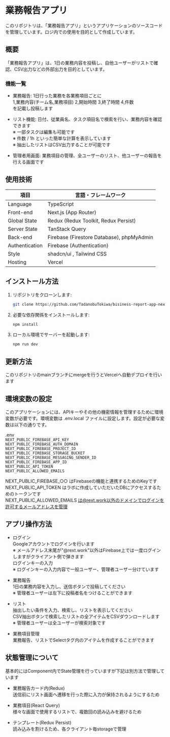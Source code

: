 # 業務報告アプリ

このリポジトリは、「業務報告アプリ」というアプリケーションのソースコードを管理しています。ロジ内での使用を目的として作成しています。　　

## 概要

「業務報告アプリ」は、1日の業務内容を投稿し、自他ユーザーがリストで確認、CSV出力などの外部出力を目的としています。　　

### 機能一覧

- 業務報告: 1日行った業務を各業務項目ごとに  
    1,業務内容(チーム名,業務項目) 2,開始時間 3,終了時間 4,件数  
    を記載し投稿します

- リスト機能: 日付、従業員名、タスク項目名で検索を行い、業務内容を確認できます  
    ※ 一部タスクは編集も可能です  
    ※ 件数 / 1h といった簡単な計算を表示しています  
    ※ 抽出したリストはCSV出力することが可能です  　　

- 管理者用画面: 業務項目の管理、全ユーザーのリスト、他ユーザーの報告を行える画面です　　　　

## 使用技術

| 項目  | 言語・フレームワーク |
| ------------- | -------------- |
| Language      | TypeScript                                |   
| Front-end     | Next.js (App Router)                      |  
| Global State  | Redux (Redux Toolkit, Redux Persist)      |  
| Server State  | TanStack Query                            |  
| Back-end      | Firebase (Firestore Database), phpMyAdmin |  
| Authentication| Firebase (Authentication)                 |  
| Style         | shadcn/ui , Tailwind CSS                  |  
| Hosting       | Vercel                                    |   

## インストール方法

1. リポジトリをクローンします:  
   ```bash  
   git clone https://github.com/TadanobuTokiwa/bisiness-report-app-next.git   
2. 必要な依存関係をインストールします:  
   ```bash  
   npm install    
3. ローカル環境でサーバーを起動します:  
   ```bash  
   npm run dev

## 更新方法
このリポジトリのmainブランチにmergeを行うとVercelへ自動デプロイを行います

## 環境変数の設定

このアプリケーションには、APIキーやその他の機密情報を管理するために環境変数が必要です。環境変数は .env.local ファイルに設定します。設定が必要な変数は以下の通りです。  

.env  
`NEXT_PUBLIC_FIREBASE_API_KEY`  
`NEXT_PUBLIC_FIREBASE_AUTH_DOMAIN`  
`NEXT_PUBLIC_FIREBASE_PROJECT_ID`  
`NEXT_PUBLIC_FIREBASE_STORAGE_BUCKET`  
`NEXT_PUBLIC_FIREBASE_MESSAGING_SENDER_ID`  
`NEXT_PUBLIC_FIREBASE_APP_ID`  
`NEXT_PUBLIC_API_TOKEN`  
`NEXT_PUBLIC_ALLOWED_EMAILS`  

NEXT_PUBLIC_FIREBASE_○○ はFirebaseの機能と連携するためのKeyです  
NEXT_PUBLIC_API_TOKEN はラボに作成していただいたDBにアクセスするためのトークンです  
NEXT_PUBLIC_ALLOWED_EMAILS は@rext.work以外のドメインでログインを許可するメールアドレスを管理  

## アプリ操作方法  

- ログイン  
Googleアカウントでログインを行います  
※ メールアドレス末尾が"@rext.work"以外はFirebase上では一度ログインしますがクライアント側で弾きます  
ログインキーの入力  
※ ログインキーの入力内容で一般ユーザー、管理者ユーザー分けています  

- 業務報告  
1日の業務内容を入力し、送信ボタンで投稿してください  
※ 管理者ユーザーは左下に投稿者名をつけることができます  

- リスト  
抽出したい条件を入力、検索し、リストを表示してください  
CSV抽出ボタンで検索したリストの全アイテムをCSVダウンロードします  
※ 管理者ユーザーは全ユーザーが検索対象です  

- 業務項目管理  
業務報告、リストでSelectタグ内のアイテムを作成することができます  

## 状態管理について  
基本的にはComponent内でState管理を行っていますが下記は別方法で管理しています  

- 業務報告カード内(Redux)  
送信前にリスト画面へ遷移を行った際に入力が保持されるようにするため  

- 業務項目(React Query)  
様々な画面で使用するリストで、複数回の読み込みを避けるため　　
　　
- テンプレート(Redux Persist)  
読み込みを割けるため、各クライアント毎storageで管理　　
